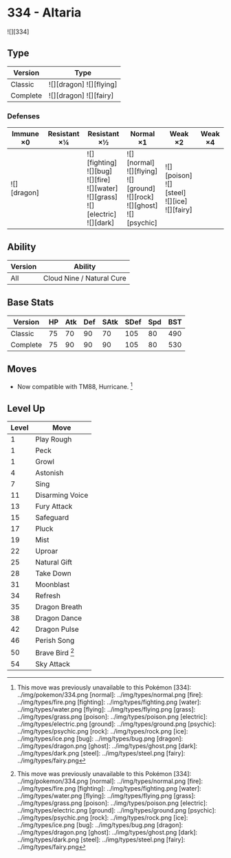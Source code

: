# 334 - Altaria
![][334]

## Type

Version  | Type
---      | ---
Classic  | ![][dragon]  ![][flying]
Complete | ![][dragon]  ![][fairy]

### Defenses

Immune ×0       | Resistant ×¼ | Resistant ×½                                                                                         | Normal ×1                                                                                | Weak ×2                                                 | Weak ×4
---             | ---          | ---                                                                                                  | ---                                                                                      | ---                                                     | ---
![][dragon]<br> | &nbsp;       | ![][fighting]<br>![][bug]<br>![][fire]<br>![][water]<br>![][grass]<br>![][electric]<br>![][dark]<br> | ![][normal]<br>![][flying]<br>![][ground]<br>![][rock]<br>![][ghost]<br>![][psychic]<br> | ![][poison]<br>![][steel]<br>![][ice]<br>![][fairy]<br> | &nbsp;

## Ability

Version | Ability
---     | ---
All     | Cloud Nine / Natural Cure

## Base Stats

Version  | HP  | Atk | Def | SAtk | SDef | Spd | BST
---      | --- | --- | --- | ---  | ---  | --- | ---
Classic  | 75  | 70  | 90  | 70   | 105  | 80  | 490
Complete | 75  | 90  | 90  | 90   | 105  | 80  | 530

## Moves

 - Now compatible with TM88, Hurricane. [^1]

## Level Up

Level | Move
---   | ---
1     | Play Rough
1     | Peck
1     | Growl
4     | Astonish
7     | Sing
11    | Disarming Voice
13    | Fury Attack
15    | Safeguard
17    | Pluck
19    | Mist
22    | Uproar
25    | Natural Gift
28    | Take Down
31    | Moonblast
34    | Refresh
35    | Dragon Breath
38    | Dragon Dance
42    | Dragon Pulse
46    | Perish Song
50    | Brave Bird [^1]
54    | Sky Attack

[^1]: This move was previously unavailable to this Pokémon
[334]: ../img/pokemon/334.png
[normal]: ../img/types/normal.png
[fire]: ../img/types/fire.png
[fighting]: ../img/types/fighting.png
[water]: ../img/types/water.png
[flying]: ../img/types/flying.png
[grass]: ../img/types/grass.png
[poison]: ../img/types/poison.png
[electric]: ../img/types/electric.png
[ground]: ../img/types/ground.png
[psychic]: ../img/types/psychic.png
[rock]: ../img/types/rock.png
[ice]: ../img/types/ice.png
[bug]: ../img/types/bug.png
[dragon]: ../img/types/dragon.png
[ghost]: ../img/types/ghost.png
[dark]: ../img/types/dark.png
[steel]: ../img/types/steel.png
[fairy]: ../img/types/fairy.png
